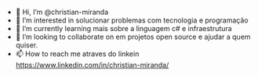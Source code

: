 - 👋 Hi, I’m @christian-miranda
- 👀 I’m interested in  solucionar problemas  com  tecnologia e programação
- 🌱 I’m currently learning  mais sobre a linguagem c# e  infraestrutura
- 💞️ I’m looking to collaborate on  em projetos open source e  ajudar a quem quiser.
- 📫 How to reach me  atraves do  linkein  https://www.linkedin.com/in/christian-miranda/

<!---
christian-mcosta/christian-mcosta is a ✨ special ✨ repository because its `README.md` (this file) appears on your GitHub profile.
You can click the Preview link to take a look at your changes.
--->
